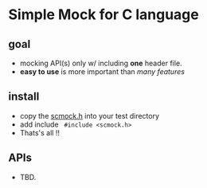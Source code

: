 # Simple Mock for C language

## goal
- mocking API(s) only w/ including **one** header file.
- **easy to use** is more important than *many features*

## install
- copy the [scmock.h](https://github.com/datsuns/scmock/blob/master/scmock.h) into your test directory
- add include ``` #include <scmock.h>```
- Thats's all !!

## APIs
- TBD.
